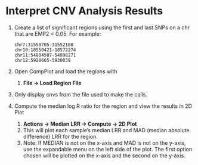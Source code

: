 # Interpret CNV Analysis Results

1. Create a list of significant regions using the first and last SNPs on a chr that are EMP2 < 0.05. For example:

       chr7:31550705-31552108
       chr10:18550421-18572274
       chr11:54804507-54898271
       chr12:5928665-5930039

2. Open CompPlot and load the regions with
    1. **File -> Load Region File**
3. Only display cnvs from the file used to make the calls.
4. Compute the median log R ratio for the region and view the results in 2D Plot
   1. **Actions -> Median LRR -> Compute -> 2D Plot**
   2. This will plot each sample’s median LRR and MAD (median absolute difference) LRR for the region.
   3. Note: If MEDIAN is not on the x-axis and MAD is not on the y-axis, use the expandable menu on the left side of the plot.  The first option chosen will be plotted on the x-axis and the second on the y-axis.
